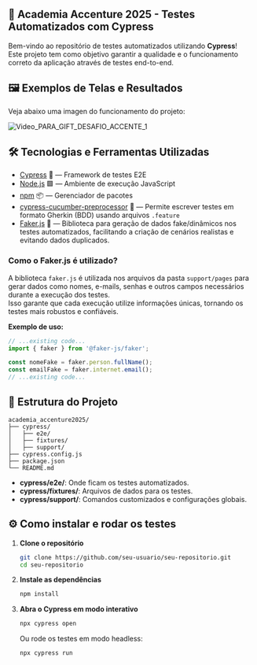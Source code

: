 ## 🚀 Academia Accenture 2025 - Testes Automatizados com Cypress

Bem-vindo ao repositório de testes automatizados utilizando **Cypress**!  
Este projeto tem como objetivo garantir a qualidade e o funcionamento correto da aplicação através de testes end-to-end.

## 🖼️ Exemplos de Telas e Resultados
Veja abaixo uma imagen do funcionamento do projeto:

![Video_PARA_GIFT_DESAFIO_ACCENTE_1](https://github.com/user-attachments/assets/e665890c-bcf5-46d4-9344-6865643575c4)


## 🛠️ Tecnologias e Ferramentas Utilizadas

- [Cypress](https://www.cypress.io/) 🧪 — Framework de testes E2E
- [Node.js](https://nodejs.org/) 🟩 — Ambiente de execução JavaScript
- [npm](https://www.npmjs.com/) 📦 — Gerenciador de pacotes
- [cypress-cucumber-preprocessor](https://github.com/badeball/cypress-cucumber-preprocessor) 🥒 — Permite escrever testes em formato Gherkin (BDD) usando arquivos `.feature`
- [Faker.js](https://fakerjs.dev/) 🎲 — Biblioteca para geração de dados fake/dinâmicos nos testes automatizados, facilitando a criação de cenários realistas e evitando dados duplicados.

### Como o Faker.js é utilizado?

A biblioteca `faker.js` é utilizada nos arquivos da pasta `support/pages` para gerar dados como nomes, e-mails, senhas e outros campos necessários durante a execução dos testes.  
Isso garante que cada execução utilize informações únicas, tornando os testes mais robustos e confiáveis.

**Exemplo de uso:**
```javascript
// ...existing code...
import { faker } from '@faker-js/faker';

const nomeFake = faker.person.fullName();
const emailFake = faker.internet.email();
// ...existing code...
```


## 📁 Estrutura do Projeto

```
academia_accenture2025/
├── cypress/
│   ├── e2e/
│   ├── fixtures/
│   ├── support/
├── cypress.config.js
├── package.json
└── README.md
```

- **cypress/e2e/**: Onde ficam os testes automatizados.
- **cypress/fixtures/**: Arquivos de dados para os testes.
- **cypress/support/**: Comandos customizados e configurações globais.

## ⚙️ Como instalar e rodar os testes

1. **Clone o repositório**
   ```bash
   git clone https://github.com/seu-usuario/seu-repositorio.git
   cd seu-repositorio
   ```

2. **Instale as dependências**
   ```bash
   npm install
   ```

3. **Abra o Cypress em modo interativo**
   ```bash
   npx cypress open
   ```
   Ou rode os testes em modo headless:
   ```bash
   npx cypress run
   ```

   

